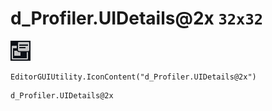 # d_Profiler.UIDetails@2x `32x32`
<img src="/img/d_Profiler.UIDetails@2x.png" width=32 height=32>

``` CSharp
EditorGUIUtility.IconContent("d_Profiler.UIDetails@2x")
```
```
d_Profiler.UIDetails@2x
```
